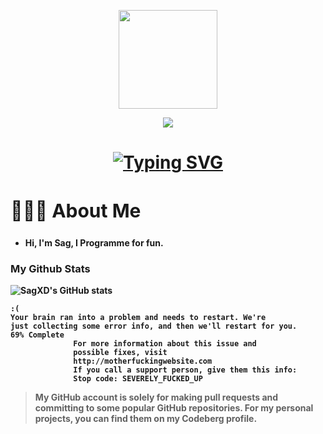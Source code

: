 <p align="center">
<img src="https://i.imgur.com/Cp3uN8t.gif" width="158px"/>
</p>
<p align="center"> <img src="https://komarev.com/ghpvc/?username=sagxd&color=grey&style=for-the-badge"/> </p>



<h1 align="center"><a href="https://git.io/typing-svg"><img src="https://readme-typing-svg.demolab.com?font=Fira+Code&size=32&pause=1000&color=F7A2A2&width=550&lines=I'm+a+Student+and+Developer!!" alt="Typing SVG" /></a></h1>

<h2 style="font-size:30px"><b> 🙋🏻‍♂️ About Me <b></h2>

 
- Hi, I'm Sag, I Programme for fun.
### My Github Stats
![SagXD's GitHub stats](https://github-readme-stats.vercel.app/api?username=sagxd&show_icons=true&theme=tokyonight)
```
:(
Your brain ran into a problem and needs to restart. We're
just collecting some error info, and then we'll restart for you.
69% Complete
              For more information about this issue and
              possible fixes, visit
              http://motherfuckingwebsite.com
              If you call a support person, give them this info:
              Stop code: SEVERELY_FUCKED_UP
```
> My GitHub account is solely for making pull requests and committing to some popular GitHub repositories. For my personal projects, you can find them on my Codeberg profile.

